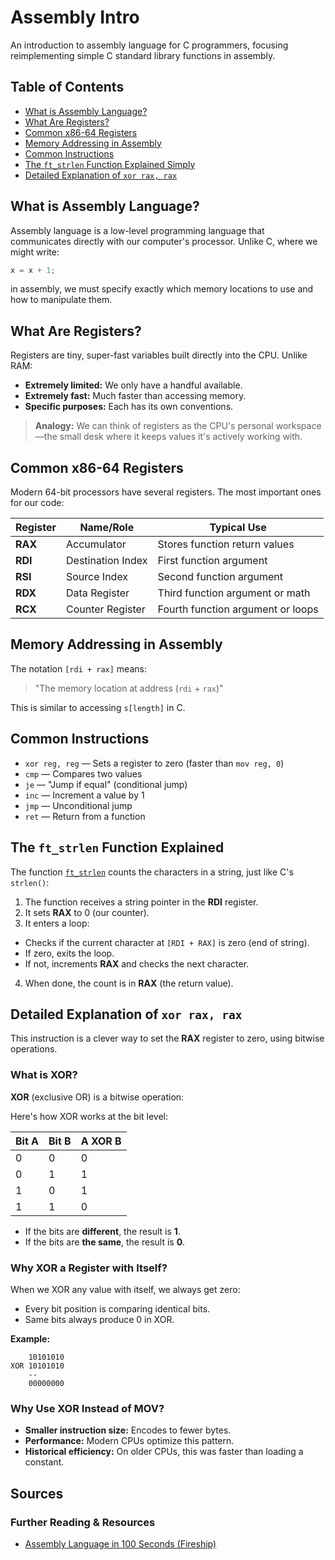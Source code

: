 # Assembly Intro

An introduction to assembly language for C programmers, focusing reimplementing simple C standard library functions in assembly.

## Table of Contents

- [What is Assembly Language?](#what-is-assembly-language)
- [What Are Registers?](#what-are-registers)
- [Common x86-64 Registers](#common-x86-64-registers)
- [Memory Addressing in Assembly](#memory-addressing-in-assembly)
- [Common Instructions](#common-instructions)
- [The `ft_strlen` Function Explained Simply](#the-ft_strlen-function-explained-simply)
- [Detailed Explanation of `xor rax, rax`](#detailed-explanation-of-xor-rax-rax)

## What is Assembly Language?

Assembly language is a low-level programming language that communicates directly with our computer's processor. Unlike C, where we might write:

```c
x = x + 1;
```

in assembly, we must specify exactly which memory locations to use and how to manipulate them.

## What Are Registers?

Registers are tiny, super-fast variables built directly into the CPU. Unlike RAM:

- **Extremely limited:** We only have a handful available.
- **Extremely fast:** Much faster than accessing memory.
- **Specific purposes:** Each has its own conventions.

> **Analogy:** We can think of registers as the CPU's personal workspace—the small desk where it keeps values it's actively working with.

## Common x86-64 Registers

Modern 64-bit processors have several registers. The most important ones for our code:

| Register | Name/Role         | Typical Use                       |
| -------- | ----------------- | --------------------------------- |
| **RAX**  | Accumulator       | Stores function return values     |
| **RDI**  | Destination Index | First function argument           |
| **RSI**  | Source Index      | Second function argument          |
| **RDX**  | Data Register     | Third function argument or math   |
| **RCX**  | Counter Register  | Fourth function argument or loops |

## Memory Addressing in Assembly

The notation `[rdi + rax]` means:

> "The memory location at address (`rdi` + `rax`)"

This is similar to accessing `s[length]` in C.

## Common Instructions

- `xor reg, reg` — Sets a register to zero (faster than `mov reg, 0`)
- `cmp` — Compares two values
- `je` — "Jump if equal" (conditional jump)
- `inc` — Increment a value by 1
- `jmp` — Unconditional jump
- `ret` — Return from a function

## The `ft_strlen` Function Explained

The function [`ft_strlen`](ft_strlen.s) counts the characters in a string, just like C's `strlen()`:

1. The function receives a string pointer in the **RDI** register.
2. It sets **RAX** to 0 (our counter).
3. It enters a loop:

- Checks if the current character at `[RDI + RAX]` is zero (end of string).
- If zero, exits the loop.
- If not, increments **RAX** and checks the next character.

4. When done, the count is in **RAX** (the return value).

## Detailed Explanation of `xor rax, rax`

This instruction is a clever way to set the **RAX** register to zero, using bitwise operations.

### What is XOR?

**XOR** (exclusive OR) is a bitwise operation:

Here's how XOR works at the bit level:

| Bit A | Bit B | A XOR B |
| ----- | ----- | ------- |
| 0     | 0     | 0       |
| 0     | 1     | 1       |
| 1     | 0     | 1       |
| 1     | 1     | 0       |

- If the bits are **different**, the result is **1**.
- If the bits are **the same**, the result is **0**.

### Why XOR a Register with Itself?

When we XOR any value with itself, we always get zero:

- Every bit position is comparing identical bits.
- Same bits always produce 0 in XOR.

**Example:**

```
    10101010
XOR 10101010
    --
    00000000
```

### Why Use XOR Instead of MOV?

- **Smaller instruction size:** Encodes to fewer bytes.
- **Performance:** Modern CPUs optimize this pattern.
- **Historical efficiency:** On older CPUs, this was faster than loading a constant.

## Sources
### Further Reading & Resources

- [Assembly Language in 100 Seconds (Fireship)](https://www.youtube.com/watch?v=4gwYkEK0gOk)
